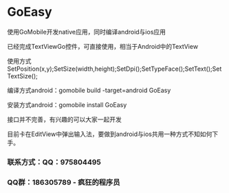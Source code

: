 # GoEasy
<p>使用GoMobile开发native应用，同时编译android与ios应用</p>
<p>已经完成TextViewGo控件，可直接使用，相当于Android中的TextView</p>
<p>使用方式SetPosition(x,y);SetSize(width,height);SetDpi();SetTypeFace();SetText();SetTextSize();</p>

<p>编译方式android：gomobile build -target=android GoEasy</p>
<p>安装方式android：gomobile install GoEasy</p>

<p>接口并不完善，有兴趣的可以大家一起开发</p>
<p>目前卡在EditView中弹出输入法，要做到android与ios共用一种方式不知如何下手。</p>

### 联系方式：QQ：975804495
### QQ群：186305789   - 疯狂的程序员
